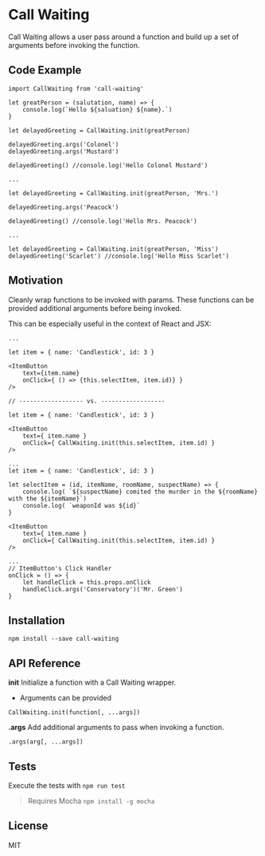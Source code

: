 # Call Waiting

Call Waiting allows a user pass around a function and build up a set of arguments before invoking
the function.

## Code Example

```
import CallWaiting from 'call-waiting'

let greatPerson = (salutation, name) => {
    console.log(`Hello ${saluation} ${name}.`)
}

let delayedGreeting = CallWaiting.init(greatPerson)

delayedGreeting.args('Colonel')
delayedGreeting.args('Mustard')

delayedGreeting() //console.log('Hello Colonel Mustard')

```
```
...

let delayedGreeting = CallWaiting.init(greatPerson, 'Mrs.')

delayedGreeting.args('Peacock')

delayedGreeting() //console.log('Hello Mrs. Peacock')

```
```
...

let delayedGreeting = CallWaiting.init(greatPerson, 'Miss')
delayedGreeting('Scarlet') //console.log('Hello Miss Scarlet')

```

## Motivation

Cleanly wrap functions to be invoked with params. These functions can be provided
additional arguments before being invoked.

This can be especially useful in the context of React and JSX:

```
...

let item = { name: 'Candlestick', id: 3 }

<ItemButton
    text={item.name}
    onClick={ () => {this.selectItem, item.id)} }
/>

// ------------------ vs. ------------------

let item = { name: 'Candlestick', id: 3 }

<ItemButton
    text={ item.name }
    onClick={ CallWaiting.init(this.selectItem, item.id) }
/>

```

```
...
let item = { name: 'Candlestick', id: 3 }

let selectItem = (id, itemName, roomName, suspectName) => {
    console.log( `${suspectName} comited the murder in the ${roomName} with the ${itemName}`)
    console.log( `weaponId was ${id}`
}

<ItemButton
    text={ item.name }
    onClick={ CallWaiting.init(this.selectItem, item.id) }
/>

...
// ItemButton's Click Handler
onClick = () => {
    let handleClick = this.props.onClick
    handleClick.args('Conservatory')('Mr. Green')
}

```

## Installation

`npm install --save call-waiting`

## API Reference

__init__
Initialize a function with a Call Waiting wrapper.

* Arguments can be provided

```
CallWaiting.init(function[, ...args])
```

__.args__
Add additional arguments to pass when invoking a function.

```
.args(arg[, ...args])
```


## Tests

Execute the tests with `npm run test`

> Requires Mocha `npm install -g mocha`


## License

MIT